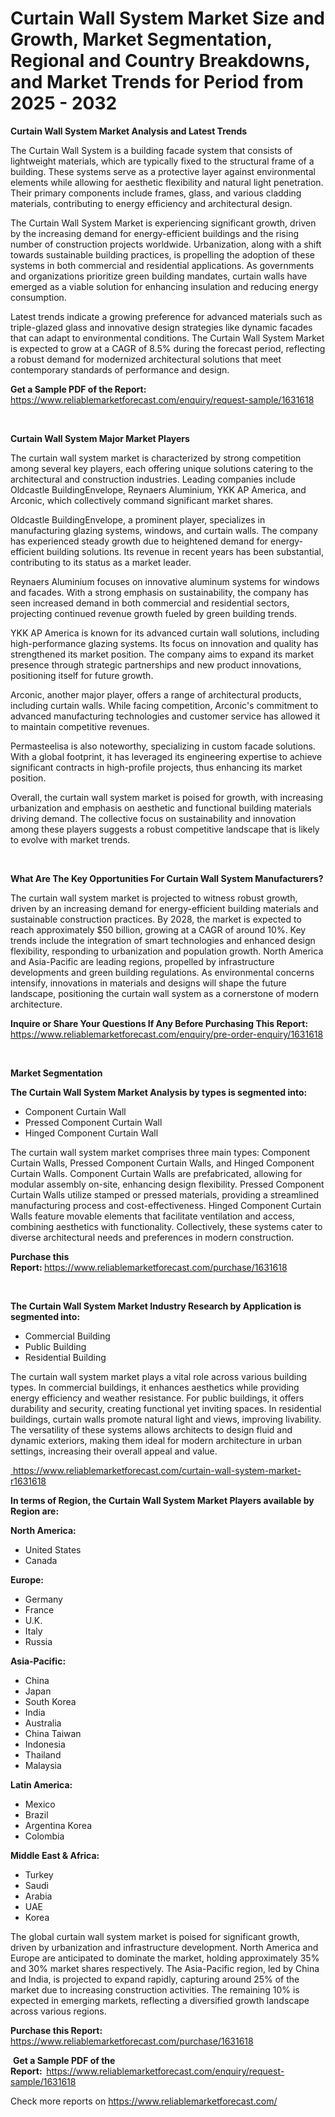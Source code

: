<p><h1>Curtain Wall System Market Size and Growth, Market Segmentation, Regional and Country Breakdowns, and Market Trends for Period from 2025 -  2032</h1></p><p><strong>Curtain Wall System Market Analysis and Latest Trends</strong></p>
<p><p>The Curtain Wall System is a building facade system that consists of lightweight materials, which are typically fixed to the structural frame of a building. These systems serve as a protective layer against environmental elements while allowing for aesthetic flexibility and natural light penetration. Their primary components include frames, glass, and various cladding materials, contributing to energy efficiency and architectural design.</p><p>The Curtain Wall System Market is experiencing significant growth, driven by the increasing demand for energy-efficient buildings and the rising number of construction projects worldwide. Urbanization, along with a shift towards sustainable building practices, is propelling the adoption of these systems in both commercial and residential applications. As governments and organizations prioritize green building mandates, curtain walls have emerged as a viable solution for enhancing insulation and reducing energy consumption.</p><p>Latest trends indicate a growing preference for advanced materials such as triple-glazed glass and innovative design strategies like dynamic facades that can adapt to environmental conditions. The Curtain Wall System Market is expected to grow at a CAGR of 8.5% during the forecast period, reflecting a robust demand for modernized architectural solutions that meet contemporary standards of performance and design.</p></p>
<p><strong>Get a Sample PDF of the Report:&nbsp;</strong> <a href="https://www.reliablemarketforecast.com/enquiry/request-sample/1631618?utm_campaign=3175&utm_medium=2&utm_source=Github&utm_content=ia&utm_term=02042025&utm_id=curtain-wall-system">https://www.reliablemarketforecast.com/enquiry/request-sample/1631618</a></p>
<p>&nbsp;</p>
<p><strong>Curtain Wall System Major Market Players</strong></p>
<p><p>The curtain wall system market is characterized by strong competition among several key players, each offering unique solutions catering to the architectural and construction industries. Leading companies include Oldcastle BuildingEnvelope, Reynaers Aluminium, YKK AP America, and Arconic, which collectively command significant market shares.</p><p>Oldcastle BuildingEnvelope, a prominent player, specializes in manufacturing glazing systems, windows, and curtain walls. The company has experienced steady growth due to heightened demand for energy-efficient building solutions. Its revenue in recent years has been substantial, contributing to its status as a market leader.</p><p>Reynaers Aluminium focuses on innovative aluminum systems for windows and facades. With a strong emphasis on sustainability, the company has seen increased demand in both commercial and residential sectors, projecting continued revenue growth fueled by green building trends.</p><p>YKK AP America is known for its advanced curtain wall solutions, including high-performance glazing systems. Its focus on innovation and quality has strengthened its market position. The company aims to expand its market presence through strategic partnerships and new product innovations, positioning itself for future growth.</p><p>Arconic, another major player, offers a range of architectural products, including curtain walls. While facing competition, Arconic's commitment to advanced manufacturing technologies and customer service has allowed it to maintain competitive revenues.</p><p>Permasteelisa is also noteworthy, specializing in custom facade solutions. With a global footprint, it has leveraged its engineering expertise to achieve significant contracts in high-profile projects, thus enhancing its market position.</p><p>Overall, the curtain wall system market is poised for growth, with increasing urbanization and emphasis on aesthetic and functional building materials driving demand. The collective focus on sustainability and innovation among these players suggests a robust competitive landscape that is likely to evolve with market trends.</p></p>
<p>&nbsp;</p>
<p><strong>What Are The Key Opportunities For Curtain Wall System Manufacturers?</strong></p>
<p><p>The curtain wall system market is projected to witness robust growth, driven by an increasing demand for energy-efficient building materials and sustainable construction practices. By 2028, the market is expected to reach approximately $50 billion, growing at a CAGR of around 10%. Key trends include the integration of smart technologies and enhanced design flexibility, responding to urbanization and population growth. North America and Asia-Pacific are leading regions, propelled by infrastructure developments and green building regulations. As environmental concerns intensify, innovations in materials and designs will shape the future landscape, positioning the curtain wall system as a cornerstone of modern architecture.</p></p>
<p><strong>Inquire or Share Your Questions If Any Before Purchasing This Report:</strong> <a href="https://www.reliablemarketforecast.com/enquiry/pre-order-enquiry/1631618?utm_campaign=3175&utm_medium=2&utm_source=Github&utm_content=ia&utm_term=02042025&utm_id=curtain-wall-system">https://www.reliablemarketforecast.com/enquiry/pre-order-enquiry/1631618</a></p>
<p>&nbsp;</p>
<p><strong>Market Segmentation</strong></p>
<p><strong>The Curtain Wall System Market Analysis by types is segmented into:</strong></p>
<p><ul><li>Component Curtain Wall</li><li>Pressed Component Curtain Wall</li><li>Hinged Component Curtain Wall</li></ul></p>
<p><p>The curtain wall system market comprises three main types: Component Curtain Walls, Pressed Component Curtain Walls, and Hinged Component Curtain Walls. Component Curtain Walls are prefabricated, allowing for modular assembly on-site, enhancing design flexibility. Pressed Component Curtain Walls utilize stamped or pressed materials, providing a streamlined manufacturing process and cost-effectiveness. Hinged Component Curtain Walls feature movable elements that facilitate ventilation and access, combining aesthetics with functionality. Collectively, these systems cater to diverse architectural needs and preferences in modern construction.</p></p>
<p><strong>Purchase this Report:&nbsp;</strong><a href="https://www.reliablemarketforecast.com/purchase/1631618?utm_campaign=3175&utm_medium=2&utm_source=Github&utm_content=ia&utm_term=02042025&utm_id=curtain-wall-system">https://www.reliablemarketforecast.com/purchase/1631618</a></p>
<p>&nbsp;</p>
<p><strong>The Curtain Wall System Market Industry Research by Application is segmented into:</strong></p>
<p><ul><li>Commercial Building</li><li>Public Building</li><li>Residential Building</li></ul></p>
<p><p>The curtain wall system market plays a vital role across various building types. In commercial buildings, it enhances aesthetics while providing energy efficiency and weather resistance. For public buildings, it offers durability and security, creating functional yet inviting spaces. In residential buildings, curtain walls promote natural light and views, improving livability. The versatility of these systems allows architects to design fluid and dynamic exteriors, making them ideal for modern architecture in urban settings, increasing their overall appeal and value.</p></p>
<p><a href="https://www.reliablemarketforecast.com/curtain-wall-system-market-r1631618?utm_campaign=3175&utm_medium=2&utm_source=Github&utm_content=ia&utm_term=02042025&utm_id=curtain-wall-system">&nbsp;https://www.reliablemarketforecast.com/curtain-wall-system-market-r1631618</a></p>
<p><strong>In terms of Region, the Curtain Wall System Market Players available by Region are:</strong></p>
<p>
    <p> <strong> North America: </strong>
        <ul>
            <li>United States</li>
            <li>Canada</li>
        </ul>
        </p> 
    <p> <strong> Europe: </strong>
        <ul>
            <li>Germany</li>
            <li>France</li>
            <li>U.K.</li>
            <li>Italy</li>
            <li>Russia</li>
        </ul>
        </p> 
    <p> <strong> Asia-Pacific: </strong>
        <ul>
            <li>China</li>
            <li>Japan</li>
            <li>South Korea</li>
            <li>India</li>
            <li>Australia</li>
            <li>China Taiwan</li>
            <li>Indonesia</li>
            <li>Thailand</li>
            <li>Malaysia</li>
        </ul>
        </p> 
    <p> <strong> Latin America: </strong>
        <ul>
            <li>Mexico</li>
            <li>Brazil</li>
            <li>Argentina Korea</li>
            <li>Colombia</li>
        </ul>
        </p> 
    <p> <strong> Middle East & Africa: </strong>
        <ul>
            <li>Turkey</li>
            <li>Saudi</li>
            <li>Arabia</li>
            <li>UAE</li>
            <li>Korea</li>
        </ul>
    </p>
    </p>
<p><p>The global curtain wall system market is poised for significant growth, driven by urbanization and infrastructure development. North America and Europe are anticipated to dominate the market, holding approximately 35% and 30% market shares respectively. The Asia-Pacific region, led by China and India, is projected to expand rapidly, capturing around 25% of the market due to increasing construction activities. The remaining 10% is expected in emerging markets, reflecting a diversified growth landscape across various regions.</p></p>
<p><strong>Purchase this Report: </strong><a href="https://www.reliablemarketforecast.com/purchase/1631618?utm_campaign=3175&utm_medium=2&utm_source=Github&utm_content=ia&utm_term=02042025&utm_id=curtain-wall-system">https://www.reliablemarketforecast.com/purchase/1631618</a></p>
<p>&nbsp;<strong>Get a Sample PDF of the Report:&nbsp;&nbsp;</strong><a href="https://www.reliablemarketforecast.com/enquiry/request-sample/1631618?utm_campaign=3175&utm_medium=2&utm_source=Github&utm_content=ia&utm_term=02042025&utm_id=curtain-wall-system">https://www.reliablemarketforecast.com/enquiry/request-sample/1631618</a></p>
<p><strong></strong></p>
<p>Check more reports on <a href="https://www.reliablemarketforecast.com/?utm_campaign=3175&utm_medium=2&utm_source=Github&utm_content=ia&utm_term=02042025&utm_id=curtain-wall-system">https://www.reliablemarketforecast.com/</a></p>